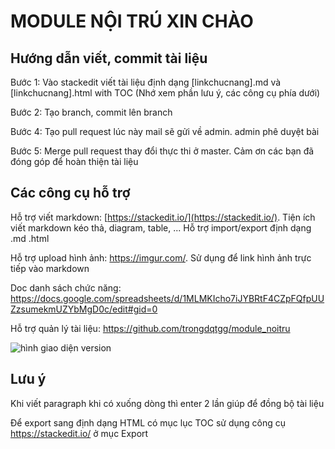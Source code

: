 
# MODULE NỘI TRÚ XIN CHÀO
## Hướng dẫn viết, commit tài liệu
Bước 1: Vào stackedit viết tài liệu định dạng [linkchucnang].md và [linkchucnang].html with TOC (Nhớ xem phần lưu ý, các công cụ phía dưới) 

Bước 2: Tạo branch, commit lên branch

Bước 4: Tạo pull request lúc này mail sẽ gửi về admin. admin phê duyệt bài

Bước 5: Merge pull request thay đổi thực thi ở master. Cảm ơn các bạn đã đóng góp để hoàn thiện tài liệu

## Các công cụ hỗ trợ
Hỗ trợ viết markdown: [https://stackedit.io/](https://stackedit.io/). Tiện ích viết markdown kéo thả, diagram, table, ... Hỗ trợ import/export định dạng .md .html

Hỗ trợ upload hình ảnh: https://imgur.com/. Sử dụng để link hình ảnh trực tiếp vào markdown

Doc danh sách chức năng: https://docs.google.com/spreadsheets/d/1MLMKIcho7iJYBRtF4CZpFQfpUUZzsumekmUZYbMgD0c/edit#gid=0

Hỗ trợ quản lý tài liệu: https://github.com/trongdqtgg/module_noitru

![hình giao diện version](https://i.imgur.com/wDn326e.png)
## Lưu ý
Khi viết paragraph khi có xuống dòng thì enter 2 lần giúp để đồng bộ tài liệu

Để export sang định dạng HTML có mục lục TOC sử dụng công cụ https://stackedit.io/ ở mục Export
